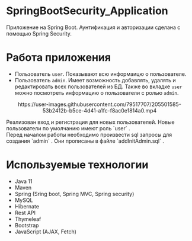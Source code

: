 # SpringBootSecurity_Application
Приложение на Spring Boot. Аунтификация и авторизации сделана с помощью Spring Security.

# Работа приложения
+ Пользователь `user`. Показывают всю информаицю о пользователе.
+ Пользователь `admin`. Имеет возможность добавлять, удалять и редактировать всех пользователей из БД. Также во вкладке `user` можно посмотреть информацию 
о пользователи с ролью `admin`.
<p align="center">
https://user-images.githubusercontent.com/79517707/205501585-53b2412b-b5ce-4d41-a1fc-f8ac0e1814a0.mp4
</p>
Реализован вход и регистрация для новых пользователей. Новые пользователи по умолчанию имеют роль `user` . <br/>
Перед началом работы необходимо произвести sql запросы для создания `admin` . Они прописаны в файле `addInitAdmin.sql` . <br/>

# Используемые технологии
+ Java 11
+ Maven
+ Spring (Sring boot, Spring MVC, Spring security)
+ MySQL
+ Hibernate
+ Rest API 
+ Thymeleaf
+ Bootstrap
+ JavaScript (AJAX, Fetch)







